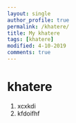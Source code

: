 ```yaml
---
layout: single
author_profile: true
permalink: /khatere/
title: My khatere
tags: [khatere]
modified: 4-10-2019
comments: true
---
```


# khatere
1. xcxkdi
2. kfdoifhf